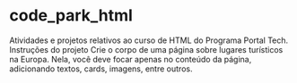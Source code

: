 # code_park_html
Atividades e projetos relativos ao curso de HTML do Programa Portal Tech.
Instruções do projeto
Crie o corpo de uma página sobre lugares turísticos na Europa. Nela, você deve focar apenas no conteúdo da página, adicionando textos, cards, imagens, entre outros. 
